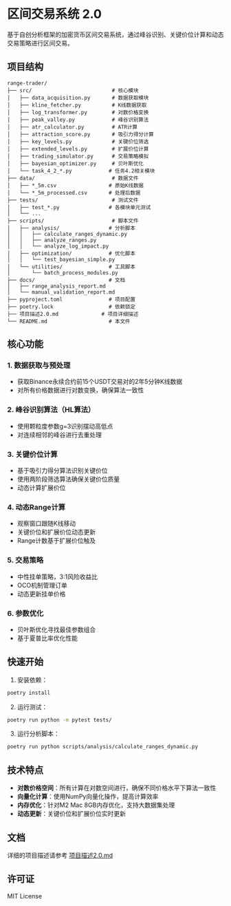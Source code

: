 # 区间交易系统 2.0

基于自创分析框架的加密货币区间交易系统，通过峰谷识别、关键价位计算和动态交易策略进行区间交易。

## 项目结构

```
range-trader/
├── src/                          # 核心模块
│   ├── data_acquisition.py       # 数据获取模块
│   ├── kline_fetcher.py          # K线数据获取
│   ├── log_transformer.py        # 对数价格变换
│   ├── peak_valley.py            # 峰谷识别算法
│   ├── atr_calculator.py         # ATR计算
│   ├── attraction_score.py       # 吸引力得分计算
│   ├── key_levels.py             # 关键价位筛选
│   ├── extended_levels.py        # 扩展价位计算
│   ├── trading_simulator.py      # 交易策略模拟
│   ├── bayesian_optimizer.py     # 贝叶斯优化
│   └── task_4_2_*.py            # 任务4.2相关模块
├── data/                         # 数据文件
│   ├── *_5m.csv                 # 原始K线数据
│   └── *_5m_processed.csv       # 处理后数据
├── tests/                        # 测试文件
│   ├── test_*.py                # 各模块单元测试
│   └── ...
├── scripts/                      # 脚本文件
│   ├── analysis/                # 分析脚本
│   │   ├── calculate_ranges_dynamic.py
│   │   ├── analyze_ranges.py
│   │   └── analyze_log_impact.py
│   ├── optimization/            # 优化脚本
│   │   └── test_bayesian_simple.py
│   └── utilities/               # 工具脚本
│       └── batch_process_modules.py
├── docs/                        # 文档
│   ├── range_analysis_report.md
│   └── manual_validation_report.md
├── pyproject.toml               # 项目配置
├── poetry.lock                  # 依赖锁定
├── 项目描述2.0.md              # 项目详细描述
└── README.md                    # 本文件
```

## 核心功能

### 1. 数据获取与预处理
- 获取Binance永续合约前15个USDT交易对的2年5分钟K线数据
- 对所有价格数据进行对数变换，确保算法一致性

### 2. 峰谷识别算法（HL算法）
- 使用颗粒度参数g=3识别摆动高低点
- 对连续相邻的峰谷进行去重处理

### 3. 关键价位计算
- 基于吸引力得分算法识别关键价位
- 使用两阶段筛选算法确保关键价位质量
- 动态计算扩展价位

### 4. 动态Range计算
- 观察窗口跟随K线移动
- 关键价位和扩展价位动态更新
- Range计数基于扩展价位触及

### 5. 交易策略
- 中性挂单策略，3:1风险收益比
- OCO机制管理订单
- 动态更新挂单价格

### 6. 参数优化
- 贝叶斯优化寻找最佳参数组合
- 基于夏普比率优化性能

## 快速开始

1. 安装依赖：
```bash
poetry install
```

2. 运行测试：
```bash
poetry run python -m pytest tests/
```

3. 运行分析脚本：
```bash
poetry run python scripts/analysis/calculate_ranges_dynamic.py
```

## 技术特点

- **对数价格空间**：所有计算在对数空间进行，确保不同价格水平下算法一致性
- **向量化计算**：使用NumPy向量化操作，提高计算效率
- **内存优化**：针对M2 Mac 8GB内存优化，支持大数据集处理
- **动态更新**：关键价位和扩展价位实时更新

## 文档

详细的项目描述请参考 [项目描述2.0.md](项目描述2.0.md)

## 许可证

MIT License